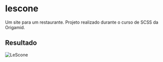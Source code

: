 # lescone

Um site para um restaurante.
Projeto realizado durante o curso de SCSS da Origamid.


## Resultado
![LeScone](imagens/lescone.png "Foto representando o projeto final do curso realizado.")
